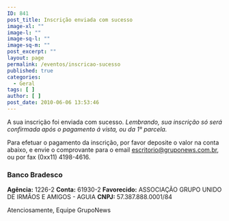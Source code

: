 ```yaml
---
ID: 841
post_title: Inscrição enviada com sucesso
image-xl: ""
image-l: ""
image-sq-l: ""
image-sq-m: ""
post_excerpt: ""
layout: page
permalink: /eventos/inscricao-sucesso
published: true
categories:
  - Geral
tags: [ ]
author: [ ]
post_date: 2010-06-06 13:53:46
---
```

A sua inscrição foi enviada com sucesso. <em>Lembrando, sua inscrição só será confirmada após o pagamento á vista, ou da 1°  parcela.</em>

Para efetuar o pagamento da inscrição, por favor deposite o valor na conta abaixo, e envie o comprovante para o email <a href="mailto:escritorio@gruponews.com.br">escritorio@gruponews.com.br</a>, ou por fax (0xx11) 4198-4616.
<h3>Banco Bradesco</h3>
<strong>Agência:</strong> 1226-2
<strong>Conta:</strong> 61930-2
<strong>Favorecido:</strong> ASSOCIAÇÃO GRUPO UNIDO DE IRMÃOS E AMIGOS - AGUIA
<strong>CNPJ:</strong>﻿﻿ 57.387.888.0001/84

Atenciosamente,
Equipe GrupoNews
